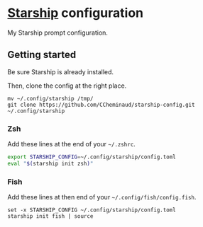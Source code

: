 # [Starship](https://starship.rs) configuration

My Starship prompt configuration.

## Getting started

Be sure Starship is already installed.

Then, clone the config at the right place.

```shell
mv ~/.config/starship /tmp/
git clone https://github.com/CCheminaud/starship-config.git ~/.config/starship
```

### Zsh

Add these lines at the end of your `~/.zshrc`.

```zsh
export STARSHIP_CONFIG=~/.config/starship/config.toml
eval "$(starship init zsh)"
```

### Fish

Add these lines at then end of your `~/.config/fish/config.fish`.

```fish
set -x STARSHIP_CONFIG ~/.config/starship/config.toml
starship init fish | source
```
